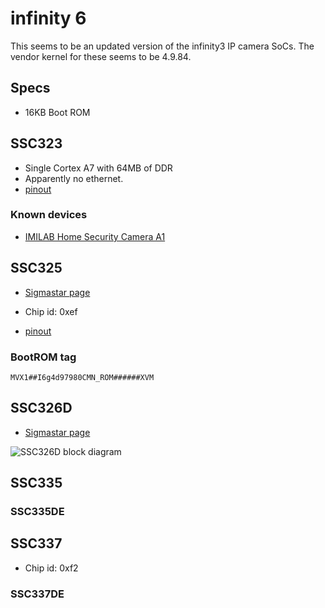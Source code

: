 # infinity 6

This seems to be an updated version of the infinity3 IP camera SoCs.
The vendor kernel for these seems to be 4.9.84.

## Specs

- 16KB Boot ROM

## SSC323

- Single Cortex A7 with 64MB of DDR
- Apparently no ethernet.
- [pinout](pinouts.md#88-pin-qfn)

### Known devices

- [IMILAB Home Security Camera A1](https://fccid.io/2APA9-IPC019E/Internal-Photos/Internal-Photos-4644200)

## SSC325

- [Sigmastar page](http://www.sigmastarsemi.com/en/products/info.aspx?itemid=378&lcid=55&pid=)

- Chip id: 0xef

- [pinout](pinouts.md#88-pin-qfn)

### BootROM tag

```MVX1##I6g4d97980CMN_ROM######XVM```

## SSC326D

- [Sigmastar page](http://www.sigmastarsemi.com/en/products/info.aspx?itemid=380&lcid=55&pid=)

![SSC326D block diagram](ssc326d_blockdiagram.png)

## SSC335

### SSC335DE

## SSC337

- Chip id: 0xf2

### SSC337DE

